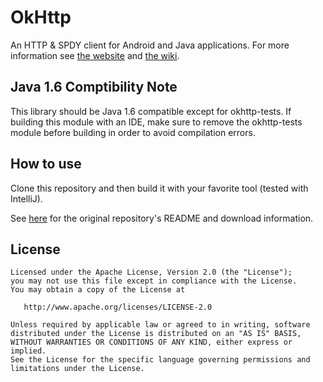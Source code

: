 OkHttp
======
An HTTP & SPDY client for Android and Java applications. For more information see [the website][1] and [the wiki][2].

Java 1.6 Comptibility Note
---------------------
This library should be Java 1.6 compatible except for okhttp-tests. If building
this module with an IDE, make sure to remove the okhttp-tests module before
building in order to avoid compilation errors.

How to use
----------
Clone this repository and then build it with your favorite tool (tested with
IntelliJ).

See [here](https://github.com/square/okhttp) for the original repository's
README and download information.

License
-------

    Licensed under the Apache License, Version 2.0 (the "License");
    you may not use this file except in compliance with the License.
    You may obtain a copy of the License at

       http://www.apache.org/licenses/LICENSE-2.0

    Unless required by applicable law or agreed to in writing, software
    distributed under the License is distributed on an "AS IS" BASIS,
    WITHOUT WARRANTIES OR CONDITIONS OF ANY KIND, either express or implied.
    See the License for the specific language governing permissions and
    limitations under the License.


 [1]: http://square.github.io/okhttp
 [2]: https://github.com/square/okhttp/wiki
 [3]: https://search.maven.org/remote_content?g=com.squareup.okhttp&a=okhttp&v=LATEST
 [4]: https://search.maven.org/remote_content?g=com.squareup.okhttp&a=mockwebserver&v=LATEST
 [snap]: https://oss.sonatype.org/content/repositories/snapshots/
